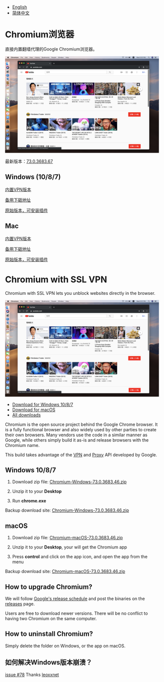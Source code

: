 * [English]()
* [简体中文]()

# Chromium浏览器

直接内置翻墙代理的Google Chromium浏览器。

![](screenshot.png)

最新版本：[73.0.3683.67](https://github.com/jjqqkk/chromium/releases/tag/73.0.3683.67)

## Windows (10/8/7)

[内置VPN版本](https://github.com/jjqqkk/chromium/releases/download/73.0.3683.67/Chromium-windows-73.0.3683.67.zip)

[备用下砸地址]()

[原始版本，可安装插件](https://github.com/jjqqkk/chromium/releases/download/73.0.3683.67/Chromium-windows-novpn.zip)

## Mac

[内置VPN版本](https://github.com/jjqqkk/chromium/releases/download/73.0.3683.67/Chromium-mac-73.0.3683.67.zip)

[备用下砸地址]()

[原始版本，可安装插件](https://github.com/jjqqkk/chromium/releases/download/73.0.3683.67/Chromium-mac-novpn.zip)


# Chromium with SSL VPN

Chromium with SSL VPN lets you unblock websites directly in the browser.

![](screenshot.png)

* [Download for Windows 10/8/7](#windows-1087)
* [Download for macOS](#macos)
* [All downloads](https://github.com/jjqqkk/chromium/releases)

Chromium is the open source project behind the Google Chrome browser. It is a fully functional browser and also widely used by other parties to create their own browsers. Many vendors use the code in a similar manner as Google, while others simply build it as-is and release browsers with the Chromium name.

This build takes advantage of the [VPN](https://developer.chrome.com/extensions/vpnProvider) and [Proxy](https://developer.chrome.com/extensions/proxy) API developed by Google. 

## Windows 10/8/7

1. Download zip file: [Chromium-Windows-73.0.3683.46.zip](https://github.com/jjqqkk/chromium/releases/download/73.0.3683.46/Chromium-Windows-73.0.3683.46.zip)

2. Unzip it to your **Desktop**

3. Run **chrome.exe**

Backup download site: [Chromium-Windows-73.0.3683.46.zip](http://167.99.163.129/Chromium-Windows-73.0.3683.46.zip)

## macOS

1. Download zip file: [Chromium-macOS-73.0.3683.46.zip](https://github.com/jjqqkk/chromium/releases/download/73.0.3683.46/Chromium-macOS-73.0.3683.46.zip)

2. Unzip it to your **Desktop**, your will get the Chromium app

3. Press **control** and click on the app icon, and open the app from the menu

Backup download site: [Chromium-macOS-73.0.3683.46.zip](http://167.99.163.129/Chromium-macOS-73.0.3683.46.zip)

## How to upgrade Chromium?

We will follow [Google's release schedule](https://chromiumdash.appspot.com/schedule) and post the binaries on the [releases](https://github.com/jjqqkk/chromium/releases) page.

Users are free to download newer versions. There will be no conflict to having two Chromium on the same computer.

## How to uninstall Chromium?

Simply delete the folder on Windows, or the app on macOS.

## 如何解决Windows版本崩溃？
[issue #78](https://github.com/jjqqkk/chromium/issues/78) Thanks [leoxxnet](https://github.com/leoxxnet)
